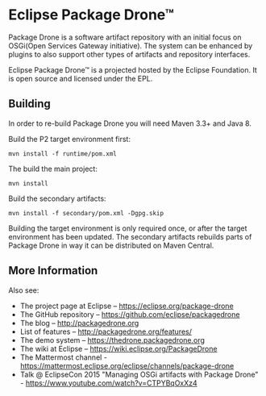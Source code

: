 # Eclipse Package Drone™

Package Drone is a software artifact repository with an initial focus on OSGi(Open Services Gateway initiative).
The system can be enhanced by plugins to also support other types of artifacts
and repository interfaces.

Eclipse Package Drone™ is a projected hosted by the Eclipse Foundation. It is open source and licensed under the EPL.

## Building

In order to re-build Package Drone you will need Maven 3.3+ and Java 8.

Build the P2 target environment first:

    mvn install -f runtime/pom.xml

The build the main project:

    mvn install

Build the secondary artifacts:

    mvn install -f secondary/pom.xml -Dgpg.skip

Building the target environment is only required once, or after the target
environment has been updated. The secondary artifacts rebuilds parts of
Package Drone in way it can be distributed on Maven Central.

## More Information

Also see:
 * The project page at Eclipse – https://eclipse.org/package-drone
 * The GitHub repository – https://github.com/eclipse/packagedrone
 * The blog – http://packagedrone.org
  * List of features – http://packagedrone.org/features/
 * The demo system – https://thedrone.packagedrone.org
 * The wiki at Eclipse – https://wiki.eclipse.org/PackageDrone
 * The Mattermost channel - https://mattermost.eclipse.org/eclipse/channels/package-drone
 * Talk @ EclipseCon 2015 "Managing OSGi artifacts with Package Drone" - https://www.youtube.com/watch?v=CTPYBqOxXz4
